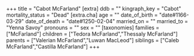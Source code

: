 +++
title = "Cabot McFarland"
[extra]
ddb = ""
kingraph_key = "Cabot"
mortality_status = "Dead"
[extra.cha]
age = ""
date_of_birth = "date#1166-03-29"
date_of_death = "date#1250-02-04"
married_on = ""
married_to = "Yenna Savoy"
pronouns = ""
sex = ""
[taxonomies]
families = ["McFarland"]
children = ["Tedora McFarland","Thessaly McFarland"]
parents = ["Valerian McFarland","Luwan MacLeod"]
siblings = ["Caleb McFarland","Castilla McFarland"]
+++

